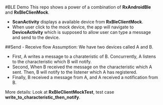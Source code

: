 #BLE Demo
This repo shows a power of a combination of **RxAndroidBle** and **RxBleClienMock**.

* **ScanActivity** displays a available device from **RxBleClientMock**.
* When user click to the mock device, the app will navigate to **DeviceActivity** which is supposed to allow user can type a message and send to the device.

##Send - Receive flow
Assumption: We have two devices called A and B.

* First, A writes a message to a charateristic of B. Concurrently, A listens to the characteristic which B will notify.
* Second, When B received the message on the characteristic which A sent. Then, B will notify to the listener which A has registered.
* Finally, B received a message from A, and A received a notification from B.

More details: Look at **RxBleClientMockTest**, test case **write_to_characteristic_then_notify**.


